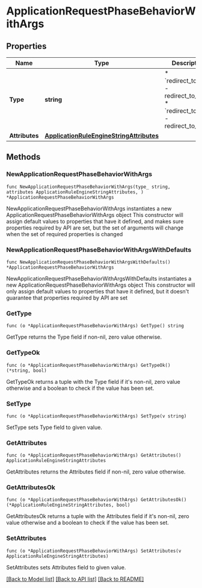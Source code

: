 # ApplicationRequestPhaseBehaviorWithArgs

## Properties

Name | Type | Description | Notes
------------ | ------------- | ------------- | -------------
**Type** | **string** | * &#x60;redirect_to_301&#x60; - redirect_to_301 * &#x60;redirect_to_302&#x60; - redirect_to_302 | 
**Attributes** | [**ApplicationRuleEngineStringAttributes**](ApplicationRuleEngineStringAttributes.md) |  | 

## Methods

### NewApplicationRequestPhaseBehaviorWithArgs

`func NewApplicationRequestPhaseBehaviorWithArgs(type_ string, attributes ApplicationRuleEngineStringAttributes, ) *ApplicationRequestPhaseBehaviorWithArgs`

NewApplicationRequestPhaseBehaviorWithArgs instantiates a new ApplicationRequestPhaseBehaviorWithArgs object
This constructor will assign default values to properties that have it defined,
and makes sure properties required by API are set, but the set of arguments
will change when the set of required properties is changed

### NewApplicationRequestPhaseBehaviorWithArgsWithDefaults

`func NewApplicationRequestPhaseBehaviorWithArgsWithDefaults() *ApplicationRequestPhaseBehaviorWithArgs`

NewApplicationRequestPhaseBehaviorWithArgsWithDefaults instantiates a new ApplicationRequestPhaseBehaviorWithArgs object
This constructor will only assign default values to properties that have it defined,
but it doesn't guarantee that properties required by API are set

### GetType

`func (o *ApplicationRequestPhaseBehaviorWithArgs) GetType() string`

GetType returns the Type field if non-nil, zero value otherwise.

### GetTypeOk

`func (o *ApplicationRequestPhaseBehaviorWithArgs) GetTypeOk() (*string, bool)`

GetTypeOk returns a tuple with the Type field if it's non-nil, zero value otherwise
and a boolean to check if the value has been set.

### SetType

`func (o *ApplicationRequestPhaseBehaviorWithArgs) SetType(v string)`

SetType sets Type field to given value.


### GetAttributes

`func (o *ApplicationRequestPhaseBehaviorWithArgs) GetAttributes() ApplicationRuleEngineStringAttributes`

GetAttributes returns the Attributes field if non-nil, zero value otherwise.

### GetAttributesOk

`func (o *ApplicationRequestPhaseBehaviorWithArgs) GetAttributesOk() (*ApplicationRuleEngineStringAttributes, bool)`

GetAttributesOk returns a tuple with the Attributes field if it's non-nil, zero value otherwise
and a boolean to check if the value has been set.

### SetAttributes

`func (o *ApplicationRequestPhaseBehaviorWithArgs) SetAttributes(v ApplicationRuleEngineStringAttributes)`

SetAttributes sets Attributes field to given value.



[[Back to Model list]](../README.md#documentation-for-models) [[Back to API list]](../README.md#documentation-for-api-endpoints) [[Back to README]](../README.md)



